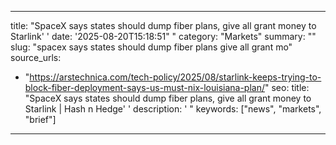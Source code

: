 ﻿---

title: "SpaceX says states should dump fiber plans, give all grant money to Starlink''
date: '2025-08-20T15:18:51""
category: "Markets"
summary: ""
slug: "spacex says states should dump fiber plans give all grant mo"
source_urls:
  - "https://arstechnica.com/tech-policy/2025/08/starlink-keeps-trying-to-block-fiber-deployment-says-us-must-nix-louisiana-plan/"
seo:
  title: "SpaceX says states should dump fiber plans, give all grant money to Starlink | Hash n Hedge''
  description: '"
  keywords: ["news", "markets", "brief"]

---

